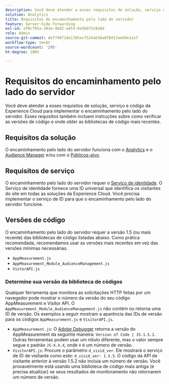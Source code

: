 ```yaml
---
description: Você deve atender a esses requisitos de solução, serviço e código da Experience Cloud para implementar o encaminhamento pelo lado do servidor. Esses requisitos também incluem instruções sobre como verificar as versões de código e onde obter as bibliotecas de código mais recentes.
solution: Analytics
title: Requisitos do encaminhamento pelo lado do servidor
feature: Server-Side Forwarding
exl-id: af0cf85a-381e-46d2-a4fd-9a5b073c8a8d
role: Admin
source-git-commit: def7d071de1765acf524a638a8f8d13ae69e1a1f
workflow-type: tm+mt
source-wordcount: '295'
ht-degree: 100%

---
```


# Requisitos do encaminhamento pelo lado do servidor

Você deve atender a esses requisitos de solução, serviço e código da Experience Cloud para implementar o encaminhamento pelo lado do servidor. Esses requisitos também incluem instruções sobre como verificar as versões de código e onde obter as bibliotecas de código mais recentes.

## Requisitos da solução

O encaminhamento pelo lado do servidor funciona com o [Analytics](https://www.adobe.com/br/data-analytics-cloud/analytics.html) e o [Audience Manager](https://www.adobe.com/br/analytics/audience-manager.html) e/ou com o [Públicos-alvo](https://experienceleague.adobe.com/docs/core-services/interface/audiences/audience-library.html?lang=pt-BR).

## Requisitos de serviço

O encaminhamento pelo lado do servidor requer o [Serviço de identidade](https://experienceleague.adobe.com/docs/id-service/using/home.html?lang=pt-BR). O Serviço de identidade fornece uma ID universal que identifica os visitantes do site em todas as soluções da Experience Cloud. Você precisa implementar o serviço de ID para que o encaminhamento pelo lado do servidor funcione.

## Versões de código

O encaminhamento pelo lado do servidor requer a versão 1.5 (ou mais recente) das bibliotecas de código listadas abaixo. Como prática recomendada, recomendamos usar as versões mais recentes em vez das versões mínimas necessárias.

* `AppMeasurement.js`
* `AppMeasurement_Module_AudienceManagement.js`
* `VistorAPI.js`

### Determine sua versão da biblioteca de códigos

Qualquer ferramenta que monitora as solicitações HTTP feitas por um navegador pode mostrar o número da versão do seu código AppMeasurement e Visitor API. O `AppMeasurement_Module_AudienceManagement.js` não contém ou retorna uma ID de versão. Os exemplos a seguir mostram a aparência das IDs de versão para os códigos `AppMeasurement.js` e `VisitorAPI.js`.

* `AppMeasurement.js`: O [Adobe Debugger](https://experienceleague.adobe.com/docs/analytics/implementation/validate/debugger.html?lang=pt-BR) retorna a versão do AppMeasurement da seguinte maneira: `Version of Code | JS-1.5.1`. Outras ferramentas podem usar um rótulo diferente, mas o valor sempre segue o padrão `JS-X.X.X`, onde `X` é um número de versão.
* `VisitorAPI.js`: Procure o parâmetro `d_visid_ver`. Ele mostrará o serviço de ID de visitante como este: `d_visid_ver: 1.5.5`. O código da API de visitante anterior à versão 1.5.2 não incluía um número de versão. Você provavelmente está usando uma biblioteca de código mais antiga (e precisa atualizar) se seus resultados de monitoramento não retornarem um número de versão.
